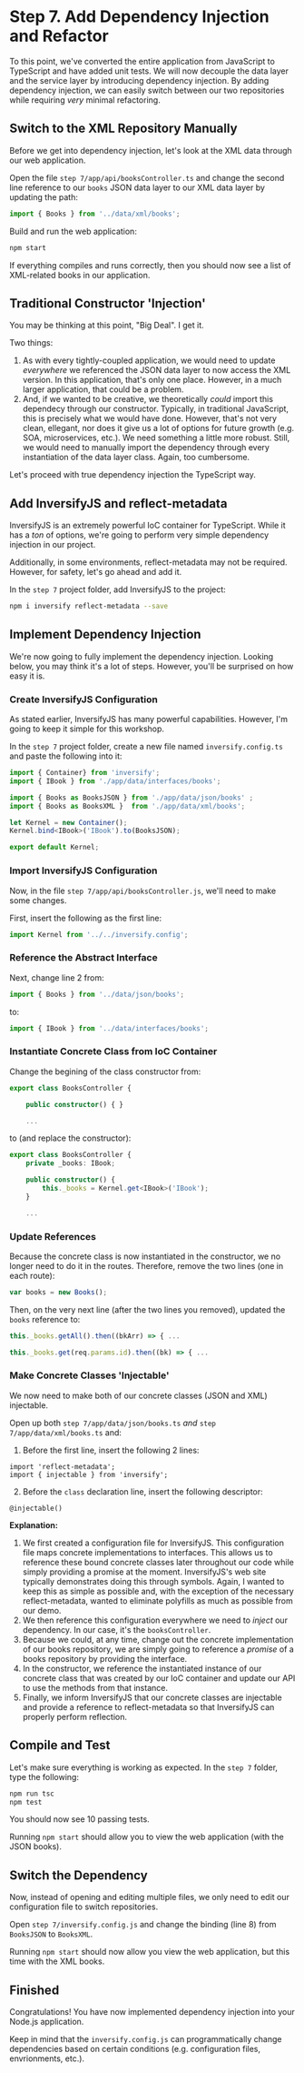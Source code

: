 # Step 7. Add Dependency Injection and Refactor
To this point, we've converted the entire application from JavaScript to TypeScript and have added unit tests.  We will now decouple the data layer and the service layer by introducing dependency injection.  By adding dependency injection, we can easily switch between our two repositories while requiring _very_ minimal refactoring.

## Switch to the XML Repository Manually
Before we get into dependency injection, let's look at the XML data through our web application.

Open the file `step 7/app/api/booksController.ts` and change the second line reference to our `books` JSON data layer to our XML data layer by updating the path:
```ts
import { Books } from '../data/xml/books';
```

Build and run the web application:
```bash
npm start
```

If everything compiles and runs correctly, then you should now see a list of XML-related books in our application.

## Traditional Constructor 'Injection'
You may be thinking at this point, "Big Deal".  I get it.  

Two things:

  1. As with every tightly-coupled application, we would need to update _everywhere_ we referenced the JSON data layer to now access the XML version.  In this application, that's only one place.  However, in a much larger application, that could be a problem.
  2. And, if we wanted to be creative, we theoretically _could_ import this dependecy through our constructor.  Typically, in traditional JavaScript, this is precisely what we would have done.  However, that's not very clean, ellegant, nor does it give us a lot of options for future growth (e.g. SOA, microservices, etc.). We need something a little more robust. Still, we would need to manually import the dependency through every instantiation of the data layer class. Again, too cumbersome.

Let's proceed with true dependency injection the TypeScript way.

## Add InversifyJS and reflect-metadata
InversifyJS is an extremely powerful IoC container for TypeScript.  While it has a _ton_ of options, we're going to perform very simple dependency injection in our project.

Additionally, in some environments, reflect-metadata may not be required.  However, for safety, let's go ahead and add it.

In the `step 7` project folder, add InversifyJS to the project:
```bash
npm i inversify reflect-metadata --save
```

## Implement Dependency Injection
We're now going to fully implement the dependency injection.  Looking below, you may think it's a lot of steps.  However, you'll be surprised on how easy it is.

### Create InversifyJS Configuration
As stated earlier, InversifyJS has many powerful capabilities.  However, I'm going to keep it simple for this workshop.

In the `step 7` project folder, create a new file named `inversify.config.ts` and paste the following into it:
```ts
import { Container} from 'inversify';
import { IBook } from './app/data/interfaces/books';

import { Books as BooksJSON } from './app/data/json/books' ;
import { Books as BooksXML }  from './app/data/xml/books';

let Kernel = new Container();
Kernel.bind<IBook>('IBook').to(BooksJSON);

export default Kernel;
```

### Import InversifyJS Configuration
Now, in the file `step 7/app/api/booksController.js`, we'll need to make some changes.

First, insert the following as the first line:
```ts
import Kernel from '../../inversify.config';
```

### Reference the Abstract Interface
Next, change line 2 from:
```ts
import { Books } from '../data/json/books';
```
to:
```ts
import { IBook } from '../data/interfaces/books';
```

### Instantiate Concrete Class from IoC Container
Change the begining of the class constructor from:
```ts
export class BooksController {

    public constructor() { }

    ...
```
to (and replace the constructor):
```ts
export class BooksController {
    private _books: IBook;

    public constructor() { 
        this._books = Kernel.get<IBook>('IBook');
    }

    ...
```

### Update References
Because the concrete class is now instantiated in the constructor, we no longer need to do it in the routes. Therefore, remove the two lines (one in each route):
```ts
var books = new Books();
```

Then, on the very next line (after the two lines you removed), updated the `books` reference to:
```ts
this._books.getAll().then((bkArr) => { ...

this._books.get(req.params.id).then((bk) => { ...
```

### Make Concrete Classes 'Injectable'
We now need to make both of our concrete classes (JSON and XML) injectable.

Open up both `step 7/app/data/json/books.ts` _and_ `step 7/app/data/xml/books.ts` and:

  1. Before the first line, insert the following 2 lines:

  ```tsc
  import 'reflect-metadata';
  import { injectable } from 'inversify';
  ```
  2. Before the `class` declaration line, insert the following descriptor:

  ```tsc
  @injectable()
  ```

**Explanation:**
  1. We first created a configuration file for InversifyJS.  This configuration file maps concrete implementations to interfaces.  This allows us to reference these bound concrete classes later throughout our code while simply providing a promise at the moment.  InversifyJS's web site typically demonstrates doing this through symbols.  Again, I wanted to keep this as simple as possible and, with the exception of the necessary reflect-metadata, wanted to eliminate polyfills as much as possible from our demo.
  2. We then reference this configuration everywhere we need to _inject_ our dependency.  In our case, it's the `booksController`. 
  3. Because we could, at any time, change out the concrete implementation of our books repository, we are simply going to reference a _promise_ of a books repository by providing the interface.
  4. In the constructor, we reference the instantiated instance of our concrete class that was created by our IoC container and update our API to use the methods from that instance.
  5. Finally, we inform InversifyJS that our concrete classes are injectable and provide a reference to reflect-metadata so that InversifyJS can properly perform reflection.

## Compile and Test
Let's make sure everything is working as expected. In the `step 7` folder, type the following:
```bash
npm run tsc
npm test
```

You should now see 10 passing tests.

Running `npm start` should allow you to view the web application (with the JSON books).

## Switch the Dependency
Now, instead of opening and editing multiple files, we only need to edit our configuration file to switch repositories.

Open `step 7/inversify.config.js` and change the binding (line 8) from `BooksJSON` to `BooksXML`.

Running `npm start` should now allow you view the web application, but this time with the XML books.

## Finished
Congratulations! You have now implemented dependency injection into your Node.js application.  

Keep in mind that the `inversify.config.js` can programmatically change dependencies based on certain conditions (e.g. configuration files, envrionments, etc.).